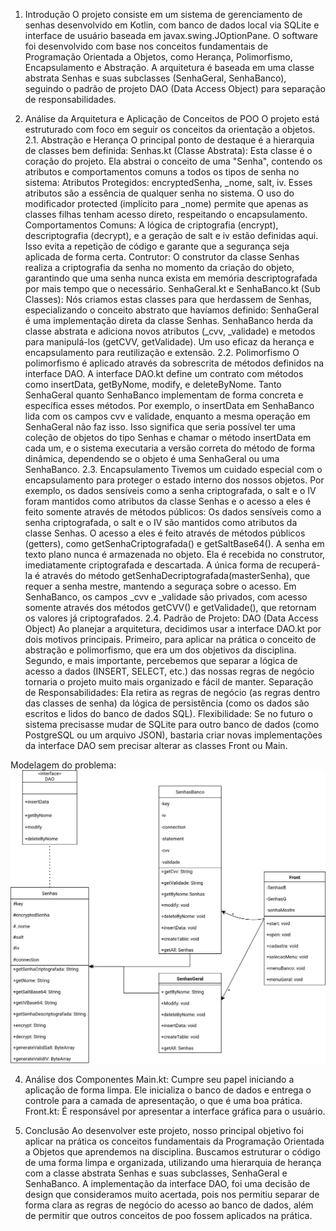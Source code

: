 1. Introdução
O projeto consiste em um sistema de gerenciamento de senhas desenvolvido em Kotlin, com banco de dados local via SQLite e interface de usuário baseada em javax.swing.JOptionPane. O software foi desenvolvido com base nos conceitos fundamentais de Programação Orientada a Objetos, como Herança, Polimorfismo, Encapsulamento e Abstração. A arquitetura é baseada em uma classe abstrata Senhas e suas subclasses (SenhaGeral, SenhaBanco), seguindo o padrão de projeto DAO (Data Access Object) para separação de responsabilidades.

2. Análise da Arquitetura e Aplicação de Conceitos de POO
O projeto está estruturado com foco em seguir os conceitos da orientação a objetos.
2.1. Abstração e Herança
O principal ponto de destaque é a hierarquia de classes bem definida:
Senhas.kt (Classe Abstrata): Esta classe é o coração do projeto. Ela abstrai o conceito de uma "Senha", contendo os atributos e comportamentos comuns a todos os tipos de senha no sistema:
Atributos Protegidos: encryptedSenha, _nome, salt, iv. Esses atributos são a essência de qualquer senha no sistema. O uso do modificador protected (implícito para _nome) permite que apenas as classes filhas tenham acesso direto, respeitando o encapsulamento.
Comportamentos Comuns: A lógica de criptografia (encrypt), descriptografia (decrypt), e a geração de salt e iv estão definidas aqui. Isso evita a repetição de código e garante que a segurança seja aplicada de forma certa.
Contrutor: O construtor da classe Senhas realiza a criptografia da senha no momento da criação do objeto, garantindo que uma senha nunca exista em memória descriptografada por mais tempo que o necessário.
SenhaGeral.kt e SenhaBanco.kt (Sub Classes): 
Nós criamos estas classes para que herdassem de Senhas, especializando o conceito abstrato que havíamos definido:
SenhaGeral é uma implementação direta da classe Senhas.
SenhaBanco herda da classe abstrata e adiciona novos atributos (_cvv, _validade) e metodos para manipulá-los (getCVV, getValidade). Um uso eficaz da herança e encapsulamento para reutilização e extensão.
2.2. Polimorfismo
O polimorfismo é aplicado através da sobrescrita de métodos definidos na interface DAO.
A interface DAO.kt define um contrato com métodos como insertData, getByNome, modify, e deleteByNome.
Tanto SenhaGeral quanto SenhaBanco implementam de forma concreta e específica esses métodos. Por exemplo, o insertData em SenhaBanco lida com os campos cvv e validade, enquanto a mesma operação em SenhaGeral não faz isso.
Isso significa que seria possível ter uma coleção de objetos do tipo Senhas e chamar o método insertData em cada um, e o sistema executaria a versão correta do método de forma dinâmica, dependendo se o objeto é uma SenhaGeral ou uma SenhaBanco.
2.3. Encapsulamento
Tivemos um cuidado especial com o encapsulamento para proteger o estado interno dos nossos objetos. Por exemplo, os dados sensíveis como a senha criptografada, o salt e o IV foram mantidos como atributos da classe Senhas e o acesso a eles é feito somente através de métodos públicos:
Os dados sensíveis como a senha criptografada, o salt e o IV são mantidos como atributos da classe Senhas. O acesso a eles é feito através de métodos públicos (getters), como getSenhaCriptografada() e getSaltBase64().
A senha em texto plano nunca é armazenada no objeto. Ela é recebida no construtor, imediatamente criptografada e descartada. A única forma de recuperá-la é através do método getSenhaDecriptografada(masterSenha), que requer a senha mestre, mantendo a seguraça sobre o acesso.
Em SenhaBanco, os campos _cvv e _validade são privados, com acesso somente através dos métodos getCVV() e getValidade(), que retornam os valores já criptografados.
2.4. Padrão de Projeto: DAO (Data Access Object)
Ao planejar a arquitetura, decidimos usar a interface DAO.kt por dois motivos principais. Primeiro, para aplicar na prática o conceito de abstração e polimorfismo, que era um dos objetivos da disciplina. Segundo, e mais importante, percebemos que separar a lógica de acesso a dados (INSERT, SELECT, etc.) das nossas regras de negócio tornaria o projeto muito mais organizado e fácil de manter.
Separação de Responsabilidades: Ela retira as regras de negócio (as regras dentro das classes de senha) da lógica de persistência (como os dados são escritos e lidos do banco de dados SQL).
Flexibilidade: Se no futuro o sistema precisasse mudar de SQLite para outro banco de dados (como PostgreSQL ou um arquivo JSON), bastaria criar novas implementações da interface DAO sem precisar alterar as classes Front ou Main.


Modelagem do problema:
![alt text](https://github.com/MikaelMenez/Gerenciador_senhas/blob/main/Uml.svg)

4. Análise dos Componentes
Main.kt: Cumpre seu papel iniciando a aplicação de forma limpa. Ele inicializa o banco de dados e entrega o controle para a camada de apresentação, o que é uma boa prática.
Front.kt: É responsável por apresentar a interface gráfica para o usuário.


5. Conclusão
Ao desenvolver este projeto, nosso principal objetivo foi aplicar na prática os conceitos fundamentais da Programação Orientada a Objetos que aprendemos na disciplina. Buscamos estruturar o código de uma forma limpa e organizada, utilizando uma hierarquia de herança com a classe abstrata Senhas e suas subclasses, SenhaGeral e SenhaBanco. A implementação da interface DAO, foi uma decisão de design que consideramos muito acertada, pois nos permitiu separar de forma clara as regras de negócio do acesso ao banco de dados, além de permitir que outros conceitos de poo fossem aplicados na prática.


